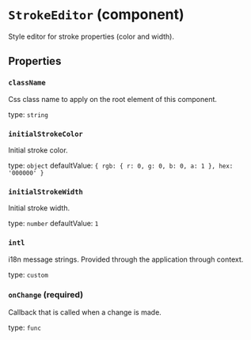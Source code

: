 `StrokeEditor` (component)
==========================

Style editor for stroke properties (color and width).

Properties
----------

### `className`

Css class name to apply on the root element of this component.

type: `string`


### `initialStrokeColor`

Initial stroke color.

type: `object`
defaultValue: `{
  rgb: {
    r: 0,
    g: 0,
    b: 0,
    a: 1
  },
  hex: '000000'
}`


### `initialStrokeWidth`

Initial stroke width.

type: `number`
defaultValue: `1`


### `intl`

i18n message strings. Provided through the application through context.

type: `custom`


### `onChange` (required)

Callback that is called when a change is made.

type: `func`

